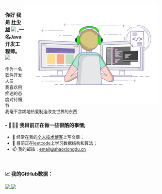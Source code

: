 <img align="right" alt="GIF" src="https://raw.githubusercontent.com/shaoxiongdu/ShaoxiongDu/main/coding.gif" height="330" />

### 你好 我是 <a href="http://www.shaoxiongdu.cn" target="_blank">杜少雄</a> <img src="https://media.giphy.com/media/hvRJCLFzcasrR4ia7z/giphy.gif" width="25px"> ,一名Java开发工程师。 ![](https://visitor-badge.glitch.me/badge?page_id=shaoxiongdu.shaoxiongdu)
作为一名软件开发人员
<br>
我喜欢用痴迷的态度对待细节
<br>
我毫不含糊地热爱制造改变世界的东西

### - 👨🏻‍💻 我目前正在做一些很酷的事情;
 - 📝 经常在我的<a href="http://www.shaoxiongdu.cn" target="_blank">个人技术博客</a>上写文章；
 - 🚀 目前正在<a href="https://leetcode-cn.com/u/shaoxiongdu" target="_blank">leetcode</a>上学习数据结构和算法；
 - 📫 我的邮箱：<a target="_blank" href="mailto:email@shaoxiongdu.cn" >email@shaoxiongdu.cn</a>

<br>

### 📈 我的GitHub数据：
<a href="https://github-readme-stats.vercel.app/api?cache_seconds=1800&username=shaoxiongdu">
  <img align="center" src="https://github-readme-stats.vercel.app/api?hide_title=true&cache_seconds=1800&username=shaoxiongdu&hide_border=false&show_icons=true&include_all_commits=true&count_private=true&theme=buefy&locale=cn&line_height=20" />
</a>
<a href="https://github-readme-stats.vercel.app/api/top-langs/?layout=compact&username=shaoxiongdu">
  <img align="center" src="https://github-readme-stats.vercel.app/api/top-langs/?layout=compact&username=shaoxiongdu&hide_title=true&hide_border=false&line_height=20&theme=flag-india&locale=cn" />
</a>

